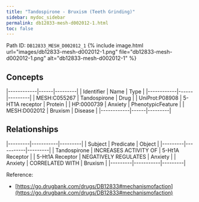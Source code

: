 ```yaml
---
title: "Tandospirone - Bruxism (Teeth Grinding)"
sidebar: mydoc_sidebar
permalink: db12833-mesh-d002012-1.html
toc: false 
---
```



Path ID: `DB12833_MESH_D002012_1`
{% include image.html url="images/db12833-mesh-d002012-1.png" file="db12833-mesh-d002012-1.png" alt="db12833-mesh-d002012-1" %}

## Concepts

|------------|------|---------|
| Identifier | Name | Type    |
|------------|------|---------|
| MESH:C055267 | Tandospirone | Drug |
| UniProt:P08908 | 5-HT1A receptor | Protein |
| HP:0000739 | Anxiety | PhenotypicFeature |
| MESH:D002012 | Bruxism | Disease |
|------------|------|---------|

## Relationships

|---------|-----------|---------|
| Subject | Predicate | Object  |
|---------|-----------|---------|
| Tandospirone | INCREASES ACTIVITY OF | 5-Ht1A Receptor |
| 5-Ht1A Receptor | NEGATIVELY REGULATES | Anxiety |
| Anxiety | CORRELATED WITH | Bruxism |
|---------|-----------|---------|

Reference: 
  - [https://go.drugbank.com/drugs/DB12833#mechanismofaction](https://go.drugbank.com/drugs/DB12833#mechanismofaction)
